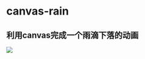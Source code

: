 # canvas-rain
## 利用canvas完成一个雨滴下落的动画
![](https://github.com/meimei1235/canvas-rain/blob/master/rains.gif)
